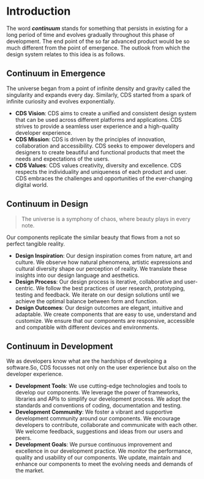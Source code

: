 # Introduction
The word __*continuum*__ stands for something that persists in existing for a long period of time 
and evolves gradually throughout this phase of development. 
The end point of the so far advanced product would be so much different from the point of emergence. 
The outlook from which the design system relates to this idea is as follows.

## Continuum in Emergence
The universe began from a point of infinite density and gravity called the singularity and expands every day. 
Similarly, CDS started from a spark of infinite curiosity and evolves exponentially.

- **CDS Vision**: CDS aims to create a unified and consistent design system that can be used across different platforms and applications. CDS strives to provide a seamless user experience and a high-quality developer experience.
- **CDS Mission**: CDS is driven by the principles of innovation, collaboration and accessibility. CDS seeks to empower developers and designers to create beautiful and functional products that meet the needs and expectations of the users.
- **CDS Values**: CDS values creativity, diversity and excellence. CDS respects the individuality and uniqueness of each product and user. CDS embraces the challenges and opportunities of the ever-changing digital world.

## Continuum in Design
> The universe is a symphony of chaos, where beauty plays in every note.

Our components replicate the similar beauty that flows from a not so perfect tangible reality. 

- **Design Inspiration**: Our design inspiration comes from nature, art and culture. We observe how natural phenomena, artistic expressions and cultural diversity shape our perception of reality. We translate these insights into our design language and aesthetics.
- **Design Process**: Our design process is iterative, collaborative and user-centric. We follow the best practices of user research, prototyping, testing and feedback. We iterate on our design solutions until we achieve the optimal balance between form and function.
- **Design Outcomes**: Our design outcomes are elegant, intuitive and adaptable. We create components that are easy to use, understand and customize. We ensure that our components are responsive, accessible and compatible with different devices and environments.

## Continuum in Development
We as developers know what are the hardships of developing a software.So, CDS focusses not only
on the user experience but also on the developer experience.

- **Development Tools**: We use cutting-edge technologies and tools to develop our components. We leverage the power of frameworks, libraries and APIs to simplify our development process. We adopt the standards and conventions of coding, documentation and testing.
- **Development Community**: We foster a vibrant and supportive development community around our components. We encourage developers to contribute, collaborate and communicate with each other. We welcome feedback, suggestions and ideas from our users and peers.
- **Development Goals**: We pursue continuous improvement and excellence in our development practice. We monitor the performance, quality and usability of our components. We update, maintain and enhance our components to meet the evolving needs and demands of the market.